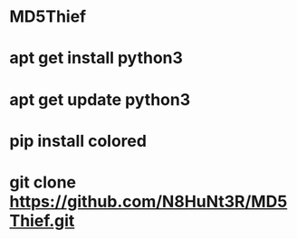# MD5Thief
# apt get install python3
# apt get update python3 
# pip install colored
# git clone https://github.com/N8HuNt3R/MD5Thief.git

